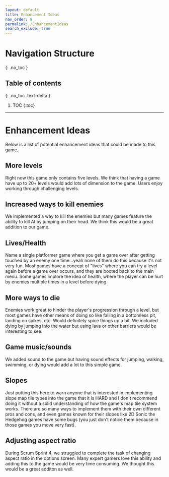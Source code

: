 ```yaml
---
layout: default
title: Enhancement Ideas
nav_order: 8
permalink: /EnhancementIdeas
search_exclude: true
---
```


# Navigation Structure
{: .no_toc }

## Table of contents
{: .no_toc .text-delta }

1. TOC
{:toc}

---

# Enhancement Ideas

Below is a list of potential enhancement ideas that could be made to this game.

## More levels

Right now this game only contains five levels. We think that having a game have up to 20+ levels would 
add lots of dimension to the game. Users enjoy working through challenging levels.

## Increased ways to kill enemies

We implemented a way to kill the enemies but many games feature the ability to kill AI by jumping on their head.
We think this would be a great addition to our game.

## Lives/Health

Name a single platformer game where you get a game over after getting touched by an enemy one time...yeah none of them do this
because it's not very fun. Most games have a concept of "lives" where you can try a level again before a game over occurs, and they
are booted back to the main menu. Some games implore the idea of health, where the player can be hurt by enemies multiple times
in a level before dying.

## More ways to die

Enemies work great to hinder the player's progression through a level, but most games have other means of doing so like falling
in a bottomless pit, landing on spikes, etc. Would definitely spice things up a bit. We included dying by jumping into the water 
but using lava or other barriers would be interesting to see.

## Game music/sounds

We added sound to the game but having sound effects for jumping, walking, swimming, or dying would add a lot to this
simple game. 

## Slopes

Just putting this here to warn anyone that is interested in implementing slope map tile types into the game
that it is HARD and I don't recommend doing it without a solid understanding of how the game's map tile system works. 
There are so many ways to implement them with their own different pros and cons, and even games known for their
slopes like 2D Sonic the Hedgehog games have some bugs (you just don't notice them because in those games you move very fast).

## Adjusting aspect ratio

During Scrum Sprint 4, we struggled to complete the task of changing aspect ratio in the options screen. Many expert gamers
love this ability and adding this to the game would be very time consuming. We thought this would be a great additon as well.

